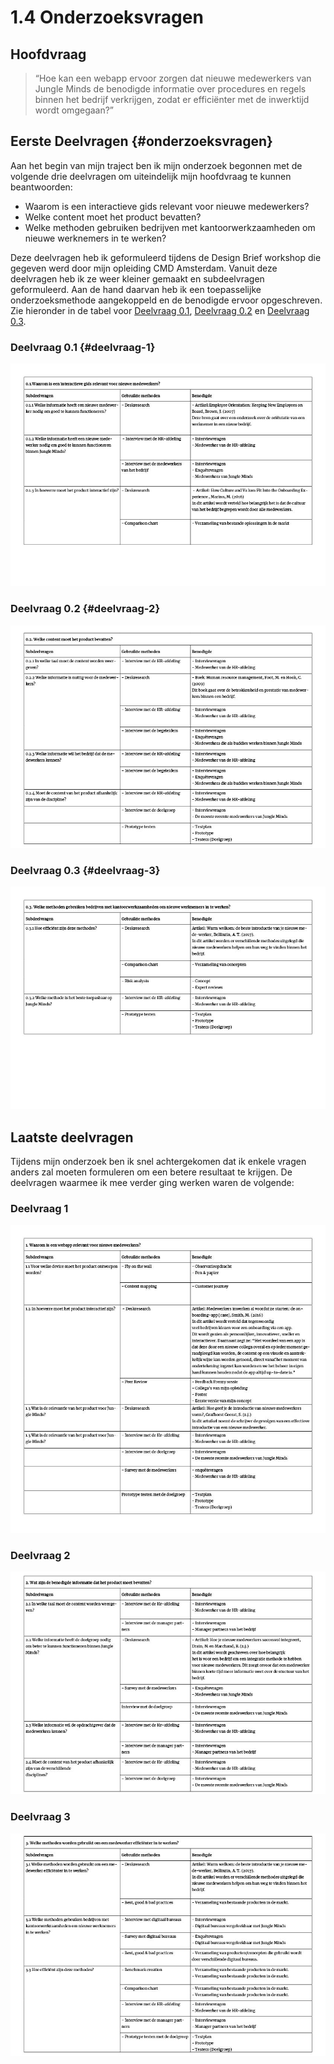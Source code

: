 # 1.4 Onderzoeksvragen

## Hoofdvraag

> “Hoe kan een webapp ervoor zorgen dat nieuwe medewerkers van Jungle Minds de benodigde informatie over procedures en regels binnen het bedrijf verkrijgen, zodat er efficiënter met de inwerktijd wordt omgegaan?”

## Eerste Deelvragen {#onderzoeksvragen}

Aan het begin van mijn traject ben ik mijn onderzoek begonnen met de volgende drie deelvragen om uiteindelijk mijn hoofdvraag te kunnen beantwoorden:

* Waarom is een interactieve gids relevant voor nieuwe medewerkers?
* Welke content moet het product bevatten?
* Welke methoden gebruiken bedrijven met kantoorwerkzaamheden om nieuwe werknemers in te werken?

Deze deelvragen heb ik geformuleerd tijdens de Design Brief workshop die gegeven werd door mijn opleiding CMD Amsterdam. Vanuit deze deelvragen heb ik ze weer kleiner gemaakt en subdeelvragen geformuleerd. Aan de hand daarvan heb ik een toepasselijke onderzoeksmethode aangekoppeld en de benodigde ervoor opgeschreven. Zie hieronder in de tabel voor [Deelvraag 0.1](onderzoeksvragen.md#deelvraag-0-1), [Deelvraag 0.2](onderzoeksvragen.md#deelvraag-0-2) en [Deelvraag 0.3](onderzoeksvragen.md#deelvraag-0-3).

### Deelvraag 0.1 {#deelvraag-1}

![Afbeelding 1: Eerste versie van deelvraag 1](../.gitbook/assets/deelvragen%20%282%29.jpg)

### Deelvraag 0.2 {#deelvraag-2}

![Afbeelding 2: Eerste versie van deelvraag 2](../.gitbook/assets/deelvragen2%20%281%29.jpg)

### Deelvraag 0.3 {#deelvraag-3}

![Afbeelding 3: Eerste versie van deelvraag 3](../.gitbook/assets/deelvragen3%20%281%29.jpg)

## Laatste deelvragen

Tijdens mijn onderzoek ben ik snel achtergekomen dat ik enkele vragen anders zal moeten formuleren om een betere resultaat te krijgen. De deelvragen waarmee ik mee verder ging werken waren de volgende:

### Deelvraag 1

![Afbeelding 4: Laatste versie van deelvraag 1](../.gitbook/assets/deelvragen14.jpg)



### Deelvraag 2

![Afbeelding 5: Laatste versie van deelvraag 2](../.gitbook/assets/deelvragen6.jpg)

### Deelvraag 3

![Afbeelding 6: Laatste versie van deelvraag 3](../.gitbook/assets/deelvragen7.jpg)





